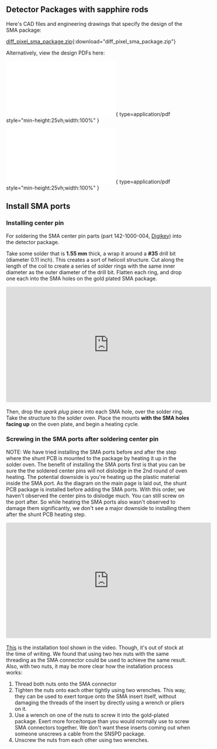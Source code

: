 ## Detector Packages with sapphire rods

Here's CAD files and engineering drawings that specify the design of the SMA package:

[diff_pixel_sma_package.zip](./attachments/diff_pixel_sma_package.zip){:download="diff_pixel_sma_package.zip"}

Alternatively, view the design PDFs here:

![Main package](./attachments/main_package.pdf){ type=application/pdf style="min-height:25vh;width:100%" }

![Cap](./attachments/cap.pdf){ type=application/pdf style="min-height:25vh;width:100%" }

## Install SMA ports

### Installing center pin

For soldering the SMA center pin parts (part 142-1000-004, [Digikey](https://www.digikey.com/en/products/detail/cinch-connectivity-solutions-johnson/142-1000-004/4864611?s=N4IgTCBcDaIIwBYwFo4AYPIwkBdAvkA)) into the detector package.

Take some solder that is **1.55 mm** thick, a wrap it around a **#35** drill bit (diameter 0.11 inch). This creates a sort of helicoil structure. Cut along the length of the coil to create a series of solder rings with the same inner diameter as the outer diameter of the drill bit. Flatten each ring, and drop one each into the SMA holes on the gold plated SMA package.

<iframe width="560" height="315" src="https://www.youtube.com/embed/moFOLqQ5Ais?si=26eJrzLEOWp0P7-Z" title="YouTube video player" frameborder="0" allow="accelerometer; autoplay; clipboard-write; encrypted-media; gyroscope; picture-in-picture; web-share" referrerpolicy="strict-origin-when-cross-origin" allowfullscreen></iframe>

Then, drop the _spark plug_ piece into each SMA hole, over the solder ring. Take the structure to the solder oven. Place the mounts **with the SMA holes facing up** on the oven plate, and begin a heating cycle.

### Screwing in the SMA ports after soldering center pin

NOTE: We have tried installing the SMA ports before and after the step where the shunt PCB is mounted to the package by heating it up in the solder oven. The benefit of installing the SMA ports first is that you can be sure the the soldered center pins will not dislodge in the 2nd round of oven heating. The potential downside is you're heating up the plastic material inside the SMA port. As the diagram on the main page is laid out, the shunt PCB package is installed before adding the SMA ports. With this order, we haven't observed the center pins to dislodge much. You can still screw on the port after. So while heating the SMA ports also wasn't observed to damage them significantly, we don't see a major downside to installing them after the shunt PCB heating step.

<iframe width="560" height="315" src="https://www.youtube.com/embed/jsAHK2aODkM?si=ksNBcjVCz038-kgO" title="YouTube video player" frameborder="0" allow="accelerometer; autoplay; clipboard-write; encrypted-media; gyroscope; picture-in-picture; web-share" referrerpolicy="strict-origin-when-cross-origin" allowfullscreen></iframe>

[This](https://www.hasco-inc.com/tools/thread-in-install-tool-sma-2-92mm-and-3-5mm/) is the installation tool shown in the video. Though, it's out of stock at the time of writing. We found that using two hex nuts with the same threading as the SMA connector could be used to achieve the same result. Also, with two nuts, it may be more clear how the installation process works:

1. Thread both nuts onto the SMA connector
2. Tighten the nuts onto each other tightly using two wrenches. This way, they can be used to exert torque onto the SMA insert itself, without damaging the threads of the insert by directly using a wrench or pliers on it.
3. Use a wrench on one of the nuts to screw it into the gold-plated package. Exert more force/torque than you would normally use to screw SMA connectors together. We don't want these inserts coming out when someone unscrews a cable from the SNSPD package.
4. Unscrew the nuts from each other using two wrenches.
